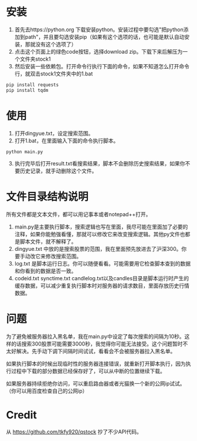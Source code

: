 # 安装
1. 首先去https://python.org 下载安装python。安装过程中要勾选"把python添加到path"，并且要勾选安装pip（如果有这个选项的话，也可能是默认自动安装，那就没有这个选项了）
2. 点击这个页面上的绿色code按钮，选择download zip。下载下来后解压为一个文件夹stock1
3. 然后安装一些依赖包。打开命令行执行下面的命令，如果不知道怎么打开命令行，就双击stock1文件夹中的1.bat
```bash
pip install requests
pip install tqdm
```
# 使用
1. 打开dingyue.txt，设定搜索范围。
2. 打开1.bat，在里面输入下面的命令执行脚本。
```
python main.py
```
3. 执行完毕后打开result.txt看搜索结果，脚本不会删除历史搜索结果，如果你不要历史记录，就手动删除这个文件。
 
# 文件目录结构说明
所有文件都是文本文件，都可以用记事本或者notepad++打开。
1. main.py是主要执行脚本，搜索逻辑也写在里面，我尽可能在里面加了必要的注释，如果你能勉强看懂，那就可以修改它来改变搜索逻辑。其他py文件也都是脚本文件，就不解释了。
2. dingyue.txt 中放的是搜索股票的范围，我在里面预先放进去了沪深300。你要手动改它来修改搜索范围。
3. log.txt 是脚本运行日志。你可以随便看看。可能需要用它检查脚本查到的数据和你看到的数据是否一致。
4. codeid.txt synctime.txt candlelog.txt以及candles目录是脚本运行时产生的缓存数据，可以减少重复执行脚本时对服务器的请求数目，里面存放历史行情数据。

# 问题
为了避免被服务器拉入黑名单，我在main.py中设定了每次搜索的间隔为10秒。这样的话搜索300股票可能需要3000秒，我觉得你可能无法接受。这个问题暂时不太好解决。先手动下调下间隔时间试试，看看会不会被服务器拉入黑名单。

如果执行脚本的时候出现临时性的服务器连接错误，就重新打开脚本执行，因为执行过程中下载的部分数据已经保存好了，可以从中断的位置继续下载。

如果服务器持续拒绝你访问，可以重启路由器或者光猫换一个新的公网ip试试。（你可以用百度检查自己的公网ip）


# Credit
从 https://github.com/tkfy920/qstock 抄了不少API代码。
